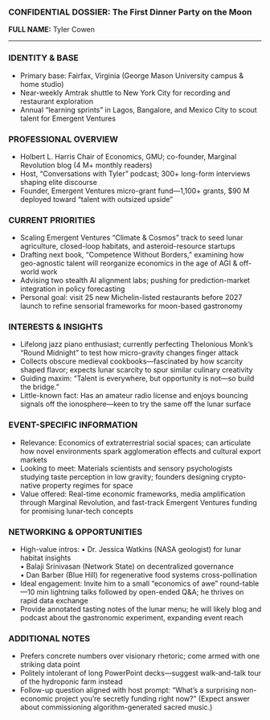 ### CONFIDENTIAL DOSSIER: The First Dinner Party on the Moon

**FULL NAME:** Tyler Cowen

---
### IDENTITY & BASE
- Primary base: Fairfax, Virginia (George Mason University campus & home studio)
- Near-weekly Amtrak shuttle to New York City for recording and restaurant exploration
- Annual “learning sprints” in Lagos, Bangalore, and Mexico City to scout talent for Emergent Ventures

### PROFESSIONAL OVERVIEW
- Holbert L. Harris Chair of Economics, GMU; co-founder, Marginal Revolution blog (4 M+ monthly readers)
- Host, “Conversations with Tyler” podcast; 300+ long-form interviews shaping elite discourse
- Founder, Emergent Ventures micro-grant fund—1,100+ grants, $90 M deployed toward “talent with outsized upside”

### CURRENT PRIORITIES
- Scaling Emergent Ventures “Climate & Cosmos” track to seed lunar agriculture, closed-loop habitats, and asteroid-resource startups
- Drafting next book, “Competence Without Borders,” examining how geo-agnostic talent will reorganize economics in the age of AGI & off-world work
- Advising two stealth AI alignment labs; pushing for prediction-market integration in policy forecasting
- Personal goal: visit 25 new Michelin-listed restaurants before 2027 launch to refine sensorial frameworks for moon-based gastronomy

### INTERESTS & INSIGHTS
- Lifelong jazz piano enthusiast; currently perfecting Thelonious Monk’s “Round Midnight” to test how micro-gravity changes finger attack
- Collects obscure medieval cookbooks—fascinated by how scarcity shaped flavor; expects lunar scarcity to spur similar culinary creativity
- Guiding maxim: “Talent is everywhere, but opportunity is not—so build the bridge.”
- Little-known fact: Has an amateur radio license and enjoys bouncing signals off the ionosphere—keen to try the same off the lunar surface

### EVENT-SPECIFIC INFORMATION
- Relevance: Economics of extraterrestrial social spaces; can articulate how novel environments spark agglomeration effects and cultural export markets
- Looking to meet: Materials scientists and sensory psychologists studying taste perception in low gravity; founders designing crypto-native property regimes for space
- Value offered: Real-time economic frameworks, media amplification through Marginal Revolution, and fast-track Emergent Ventures funding for promising lunar-tech concepts

### NETWORKING & OPPORTUNITIES
- High-value intros: 
  • Dr. Jessica Watkins (NASA geologist) for lunar habitat insights  
  • Balaji Srinivasan (Network State) on decentralized governance  
  • Dan Barber (Blue Hill) for regenerative food systems cross-pollination
- Ideal engagement: Invite him to a small “economics of awe” round-table—10 min lightning talks followed by open-ended Q&A; he thrives on rapid data exchange
- Provide annotated tasting notes of the lunar menu; he will likely blog and podcast about the gastronomic experiment, expanding event reach

### ADDITIONAL NOTES
- Prefers concrete numbers over visionary rhetoric; come armed with one striking data point
- Politely intolerant of long PowerPoint decks—suggest walk-and-talk tour of the hydroponic farm instead
- Follow-up question aligned with host prompt: “What’s a surprising non-economic project you’re secretly funding right now?” (Expect answer about commissioning algorithm-generated sacred music.)